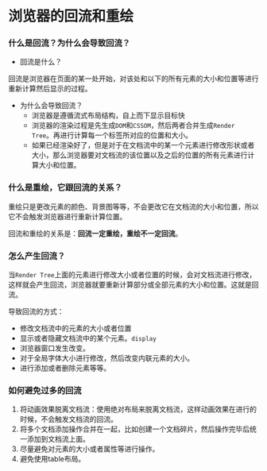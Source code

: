 # 浏览器的回流和重绘

### 什么是回流？为什么会导致回流？

- 回流是什么？

回流是浏览器在页面的某一处开始，对该处和以下的所有元素的大小和位置等进行重新计算然后显示的过程。

- 为什么会导致回流？
  - 浏览器是遵循流式布局结构，自上而下显示目标快
  - 浏览器的渲染过程是先生成`DOM`和`CSSOM`，然后两者合并生成`Render Tree`。再进行计算每一个标签所对应的位置和大小。
  - 如果已经渲染好了，但是对于在文档流中的某一个元素进行修改形状或者大小，那么浏览器要对文档流的该位置以及之后的位置的所有元素进行计算大小和位置。

### 什么是重绘，它跟回流的关系？

重绘只是更改元素的颜色、背景图等等，不会更改它在文档流的大小和位置，所以它不会触发浏览器进行重新计算位置。

回流和重绘的关系是：**回流一定重绘，重绘不一定回流**。

### 怎么产生回流？

当`Render Tree`上面的元素进行修改大小或者位置的时候，会对文档流进行修改，这样就会产生回流，浏览器就要重新计算部分或全部元素的大小和位置。这就是回流。

导致回流的方式：

- 修改文档流中的元素的大小或者位置
- 显示或者隐藏文档流中的某个元素。`display`
- 浏览器窗口发生改变。
- 对于全局字体大小进行修改，然后改变内联元素的大小。
- 进行添加或者删除元素等等。

### 如何避免过多的回流

1. 将动画效果脱离文档流：使用绝对布局来脱离文档流，这样动画效果在进行的时候，不会触发文档流的回流。
2. 将多个文档添加操作合并在一起，比如创建一个文档碎片，然后操作完毕后统一添加到文档流上面。
3. 尽量避免对元素的大小或者属性等进行操作。
4. 避免使用table布局。

